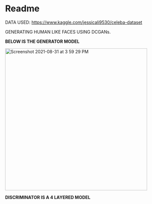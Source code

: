 # Readme
DATA USED: https://www.kaggle.com/jessicali9530/celeba-dataset

GENERATING HUMAN LIKE FACES USING DCGANs. 

**BELOW IS THE GENERATOR MODEL**

<img width="460" alt="Screenshot 2021-08-31 at 3 59 29 PM" src="https://user-images.githubusercontent.com/33910026/131487295-ddbd3904-76ce-4db6-aae2-3e9b1dabd984.png">

**DISCRIMINATOR IS A 4 LAYERED MODEL**

